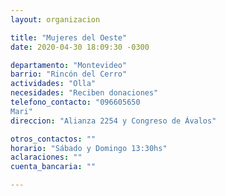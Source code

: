 ```yaml
---
layout: organizacion

title: "Mujeres del Oeste"
date: 2020-04-30 18:09:30 -0300

departamento: "Montevideo"
barrio: "Rincón del Cerro"
actividades: "Olla"
necesidades: "Reciben donaciones"
telefono_contacto: "096605650
Mari"
direccion: "Alianza 2254 y Congreso de Ávalos"

otros_contactos: ""
horario: "Sábado y Domingo 13:30hs"
aclaraciones: ""
cuenta_bancaria: ""

---
```

